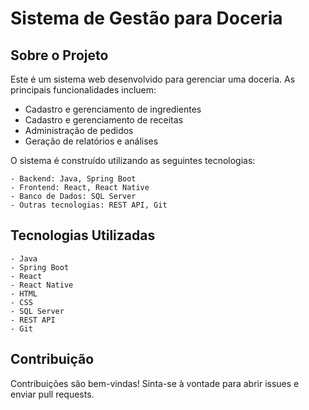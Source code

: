 # Sistema de Gestão para Doceria

## Sobre o Projeto
Este é um sistema web desenvolvido para gerenciar uma doceria. As principais funcionalidades incluem:

- Cadastro e gerenciamento de ingredientes
- Cadastro e gerenciamento de receitas
- Administração de pedidos
- Geração de relatórios e análises

O sistema é construído utilizando as seguintes tecnologias:
```
- Backend: Java, Spring Boot
- Frontend: React, React Native
- Banco de Dados: SQL Server
- Outras tecnologias: REST API, Git
```

## Tecnologias Utilizadas
```
- Java
- Spring Boot
- React
- React Native 
- HTML
- CSS
- SQL Server
- REST API
- Git
```

## Contribuição
Contribuições são bem-vindas! Sinta-se à vontade para abrir issues e enviar pull requests.